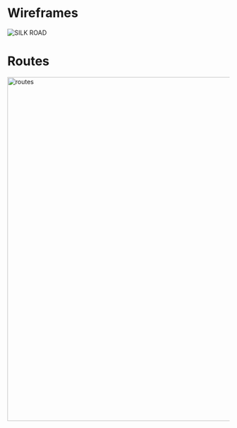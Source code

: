 # Wireframes
![SILK ROAD](https://media.git.generalassemb.ly/user/50270/files/bf974af5-9506-4552-a10d-385134f65556)


# Routes
<img width="778" alt="routes" src="https://media.git.generalassemb.ly/user/50270/files/ea0c9cb5-e47c-40cb-a647-3bf0c6048f55">




